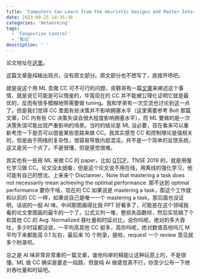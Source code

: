```yaml
---
title: 'Computers Can Learn from the Heuristic Designs and Master Internet Congestion Control 论文阅读'
date: 2023-09-25 14:35:38
categories: 'Networking'
tags:
  - 'Congestion Control'
  - '笔记'
description: ' '
---
```


论文地址在[这里](https://dl.acm.org/doi/abs/10.1145/3603269.3604838)。

这篇文章是纯输出观点，没有原文部分。原文部分也不想写了，直接开喷吧。

就是说这个用 ML 去做 CC 可不可行的问题，皮鞋哥有一篇[文章](https://zhuanlan.zhihu.com/p/657936466)来阐述这个事情，就是说它可能是可以借鉴的，毕竟现在的 CC 并不能被公理化证明它就是最优的，反而有很多模糊地带需要做 tuning。我和学弟有一次交流也讨论到这一点了，但是我们觉得 CC 里面有些决策并不影响拥塞水平（这里需要参考 Bolt 那篇文章，DC 内有些 CC 决策失误会很大程度影响拥塞水平），而 ML 要做的是一次决策失误可能出现严重影响的场景。当时的结论是 ML 没必要，现在看来可以重新考虑一下是否可以借鉴某些思路来做 CC。我其实感觉 CC 和控制理论是强相关的，但是由于网络的复杂性，很容易导致内部混沌，并不是一个简单的反馈系统，这又是另一个点了，不是很懂，但是感觉很难。

其实也有一些用 ML 来做 CC 的 paper，比如 [QTCP](https://ieeexplore.ieee.org/document/8357943)，TNSE 2019 的，就是用强化学习做 CC。论文没太细看，但是这个论文说不用在线，用离线的强化学习，他可能有自己的想法。上来来个 Disclaimer，Note that mastering a task does not necessarily mean achieving the optimal performance. 那不达到 optimal performance 要你干啥，现在的 CC 如果说是 mastering a task，那这个工作就和以前的 CC 一样，如果说自己是唯一一个 mastering a task，那后面也没证明，话说的一股 AI 味。中间那图画得比我 PPT 好看多了，可能是在这个领域我看的论文里图画的最牛的一个了，公式又列一堆，整损失函数呗，然后实验搞了个和其他 CC 的 Avg. Normalized 吞吐量和时延对比，说你吗呢，绝对的多大吞吐，多少时延都没说，一平均高其他 CC 挺多，高你吗呢，绝对数值高他吗几 M 平均下来都能高 0.1 左右，最后来 10 个附录，服啦，request 一个 review 意见就多个附录呗。

总之是 AI 味非常非常重的一篇文章，谁他吗审的稿能让这种玩意上的，不是很懂。ML 做 CC 确实是要走一段路，但是纯 AI 做感觉真不行，你至少公布一下绝对吞吐量和时延吧。
